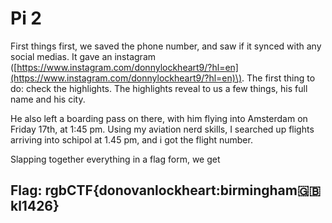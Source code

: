 # Pi 2

First things first, we saved the phone number, and saw if it synced with any social medias. It gave an instagram \([https://www.instagram.com/donnylockheart9/?hl=en](https://www.instagram.com/donnylockheart9/?hl=en)\). The first thing to do: check the highlights. The highlights reveal to us a few things, his full name and his city.

He also left a boarding pass on there, with him flying into Amsterdam on Friday 17th, at 1:45 pm. Using my aviation nerd skills, I searched up flights arriving into schipol at 1.45 pm, and i got the flight number.

Slapping together everything in a flag form, we get

## Flag: rgbCTF{donovanlockheart:birmingham:gb:kl1426}

